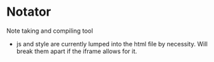 # Notator
Note taking and compiling tool
- js and style are currently lumped into the html file by necessity. Will break them apart if the iframe allows for it.
